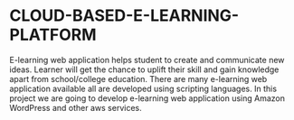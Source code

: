 # CLOUD-BASED-E-LEARNING-PLATFORM

E-learning web application helps student to create and communicate new ideas. Learner will get the chance to uplift their skill and gain knowledge apart from school/college education. There are many e-learning web application available all are developed using scripting languages. In this project we are going to develop e-learning web application using Amazon WordPress and other aws services.
